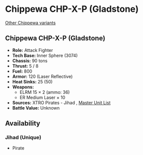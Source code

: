 # Chippewa CHP-X-P (Gladstone) 

[Other Chippewa variants](../chippewa.md) 

## Chippewa CHP-X-P (Gladstone) 

- **Role:** Attack Fighter 
- **Tech Base:** Inner Sphere (3074) 
- **Chassis:** 90 tons 
- **Thrust:** 5 / 8 
- **Fuel:** 800 
- **Armor:** 120 (Laser Reflective) 
- **Heat Sinks:** 25 (50) 
- **Weapons:** 
  - ELRM 15 × 2 (ammo: 36) 
  - ER Medium Laser × 10 
- **Sources:** XTRO Pirates - Jihad , [Master Unit List](http://masterunitlist.info/Unit/Details/589) 
- **Battle Value:** Unknown 

## Availability 

### Jihad (Unique) 

- Pirate 

